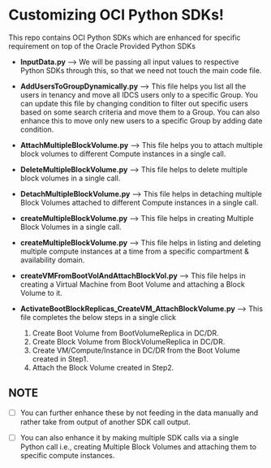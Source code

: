 # Customizing OCI Python SDKs!

This repo contains OCI Python SDKs which are enhanced for specific requirement on top of the Oracle Provided Python SDKs

 - **InputData.py** --> We will be passing all input values to respective Python SDKs through this, so that we need not touch the main code file.  
   
 - **AddUsersToGroupDynamically.py** --> This file helps you list all the users in tenancy and move all IDCS users only to a specific Group. You can update this file by changing condition to filter out specific users based on some search criteria and move them to a Group. You can also enhance this to move only new users to a specific
Group by adding date condition.

 - **AttachMultipleBlockVolume.py** --> This file helps you to attach multiple block volumes to different Compute instances in a single call.
 
 - **DeleteMultipleBlockVolume.py** --> This file helps to delete multiple block volumes in a single call.

 - **DetachMultipleBlockVolume.py** --> This file helps in detaching multiple Block Volumes attached to different Compute instances in a single call.

 - **createMultipleBlockVolume.py** --> This file helps in creating Multiple Block Volumes in a single call.

 - **createMultipleBlockVolume.py** --> This file helps in listing and deleting multiple compute instances at a time from a specific compartment & availability domain.

 - **createVMFromBootVolAndAttachBlockVol.py** --> This file helps in creating a Virtual Machine from Boot Volume and attaching a Block Volume to it.

 - **ActivateBootBlockReplicas_CreateVM_AttachBlockVolume.py** --> This file completes the below steps in a single click
      1.	Create Boot Volume from BootVolumeReplica in DC/DR.
      2.	Create Block Volume from BlockVolumeReplica in DC/DR.
      3.	Create VM/Compute/Instance in DC/DR from the Boot Volume created in Step1.
      4.	Attach the Block Volume created in Step2.



## NOTE

 - [ ] You can further enhance these by not feeding in the data manually
       and rather take from output of another SDK call output. 
       
 - [ ] You can also enhance it by making multiple SDK calls via a single
       Python
              call i.e., creating Multiple Block Volumes and attaching them to
              specific compute instances.
